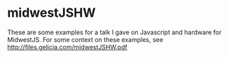 # midwestJSHW

These are some examples for a talk I gave on Javascript and hardware for MidwestJS. For some context on these examples, see http://files.gelicia.com/midwestJSHW.pdf
